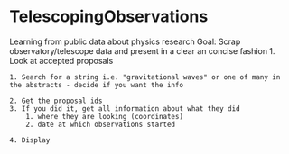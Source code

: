 # TelescopingObservations
Learning from public data about physics research
Goal: Scrap observatory/telescope data and present in a clear an concise fashion 
    1. Look at accepted proposals 

	1. Search for a string i.e. "gravitational waves" or one of many in the abstracts - decide if you want the info

	2. Get the proposal ids
	3. If you did it, get all information about what they did 
		1. where they are looking (coordinates) 
		2. date at which observations started 

	4. Display

